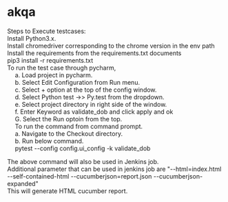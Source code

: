 # akqa


Steps to Execute testcases:<br>
    Install Python3.x.<br>
    Install chromedriver corresponding to the chrome version in the env path<br>
    Install the requirements from the requirements.txt documents<br>
    pip3 install -r requirements.txt<br>
    To run the test case through pycharm,<br>
    &emsp; a. Load project in pycharm.<br>
    &emsp; b. Select Edit Configuration from Run menu.<br>
    &emsp; c. Select + option at the top of the config window.<br>
    &emsp; d. Select Python test ->> Py.test from the dropdown.<br>
    &emsp; e. Select project directory in right side of the window.<br>
    &emsp; f. Enter Keyword as validate_dob and click apply and ok<br>
    &emsp; G. Select the Run optoin from the top.<br>
    &emsp; To run the command from command prompt.<br>
    &emsp; a. Navigate to the Checkout directory.<br>
    &emsp; b. Run below command.<br>
    &emsp; pytest --config config.ui_config -k validate_dob<br>
    
The above command will also be used in Jenkins job.<br>
Additional parameter that can be used in jenkins job are "--html=index.html --self-contained-html  --cucumberjson=report.json --cucumberjson-expanded"<br>
This will generate HTML cucumber report.<br>
